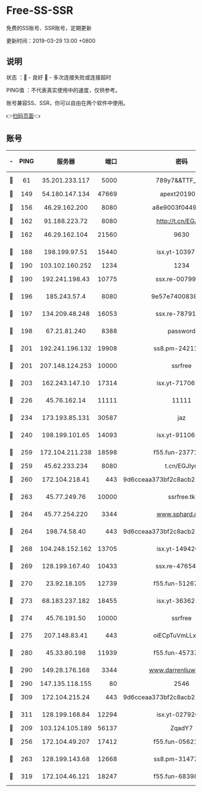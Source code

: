 # Free-SS-SSR

免费的SS账号、SSR账号，定期更新

更新时间：2019-03-29 13:00 +0800

## 说明

状态     ：🙂 - 良好 🙁 - 多次连接失败或连接超时

PING值   ：不代表真实使用中的速度，仅供参考。

账号兼容SS、SSR，你可以自由在两个软件中使用。

👉[扫码页面](https://liesauer.github.io/Free-SS-SSR/)👈

## 账号

|-|PING|服务器|端口|密码|加密方式|区域|
|:----:|:----:|:-----:|-----:|:----:|:----:|:----:|
|🙂|61|35.201.233.117|5000|789y7&&TTF_+><|aes-256-cfb|US|
|🙂|149|54.180.147.134|47669|apext2019001|chacha20|KR|
|🙂|156|46.29.162.200|8080|a8e9003f0449cea5|chacha20-ietf|RU|
|🙂|162|91.188.223.72|8080|http://t.cn/EGJIyrl|rc4-md5|RU|
|🙂|162|46.29.162.104|21560|9630|aes-128-ctr|RU|
|🙂|188|198.199.97.51|15440|isx.yt-10397236|aes-256-cfb|US|
|🙂|190|103.102.160.252|1234|1234|rc4-md5|JP|
|🙂|190|192.241.198.43|10775|ssx.re-00799891|aes-256-cfb|US|
|🙂|196|185.243.57.4|8080|9e57e7400838a01e|chacha20-ietf|US|
|🙂|197|134.209.48.248|16053|ssx.re-78791809|aes-256-cfb|US|
|🙂|198|67.21.81.240|8388|password|aes-256-cfb|US|
|🙂|201|192.241.196.132|19908|ss8.pm-24211927|aes-256-cfb|US|
|🙂|201|207.148.124.253|10000|ssrfree|aes-256-cfb|SG|
|🙂|203|162.243.147.10|17314|isx.yt-71706749|aes-256-cfb|US|
|🙂|226|45.76.162.14|11111|11111|aes-256-cfb|SG|
|🙂|234|173.193.85.131|30587|jaz|aes-256-cfb|US|
|🙂|240|198.199.101.65|14093|isx.yt-91106596|aes-256-cfb|US|
|🙂|259|172.104.211.238|18598|f55.fun-23771534|aes-256-cfb|US|
|🙂|259|45.62.233.234|8080|t.cn/EGJIyrl|rc4-md5|CA|
|🙂|260|172.104.218.41|443|9d6cceaa373bf2c8acb22e60b6a58be6|aes-256-cfb|US|
|🙂|263|45.77.249.76|10000|ssrfree.tk|aes-256-cfb|SG|
|🙂|264|45.77.254.220|3344|www.sphard.com|aes-256-cfb|SG|
|🙂|264|198.74.58.40|443|9d6cceaa373bf2c8acb22e60b6a58be6|aes-256-cfb|US|
|🙂|268|104.248.152.162|13705|isx.yt-14942092|aes-256-cfb|SG|
|🙂|269|128.199.167.40|10433|ssx.re-47654308|aes-256-cfb|SG|
|🙂|270|23.92.18.105|12739|f55.fun-51267989|aes-256-cfb|US|
|🙂|273|68.183.237.182|18455|isx.yt-36362513|aes-256-cfb|SG|
|🙂|274|45.76.191.50|10000|ssrfree|aes-256-cfb|SG|
|🙂|275|207.148.83.41|443|oiECpTuVmLLxk4Ts|aes-256-cfb|AU|
|🙂|280|45.33.80.198|11939|f55.fun-45737908|aes-256-cfb|US|
|🙂|290|149.28.176.168|3344|www.darrenliuwei.com|aes-256-cfb|AU|
|🙂|290|147.135.118.155|80|2546|chacha20|US|
|🙂|309|172.104.215.24|443|9d6cceaa373bf2c8acb22e60b6a58be6|aes-256-cfb|US|
|🙂|311|128.199.168.84|12294|isx.yt-02792021|aes-256-cfb|SG|
|🙂|209|103.124.105.189|56137|ZqadY7|chacha20|US|
|🙂|256|172.104.49.207|17412|f55.fun-05621205|aes-256-cfb|SG|
|🙂|263|128.199.143.68|12668|ss8.pm-31477176|aes-256-cfb|SG|
|🙂|319|172.104.46.121|18247|f55.fun-68398451|aes-256-cfb|SG|
